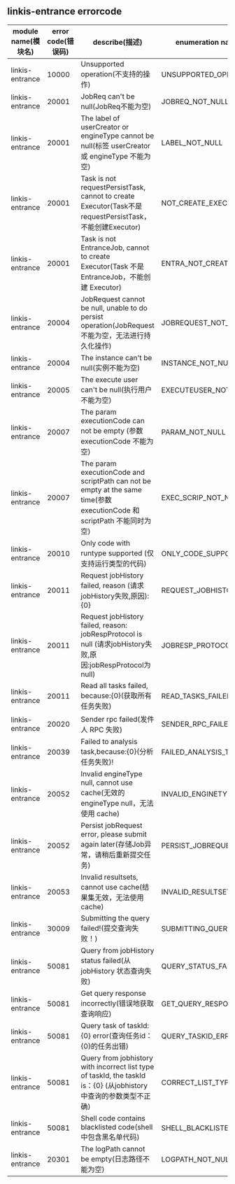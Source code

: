 ## linkis-entrance  errorcode

| module name(模块名) | error code(错误码)  | describe(描述) |enumeration name(枚举)| Exception Class(类名)|
| -------- | -------- | ----- |-----|-----|
|linkis-entrance |10000|Unsupported operation(不支持的操作)|UNSUPPORTED_OPERATION|EntranceErrorCodeSummary|
|linkis-entrance |20001|JobReq can't be null(JobReq不能为空)|JOBREQ_NOT_NULL|EntranceErrorCodeSummary|
|linkis-entrance |20001|The label of userCreator or engineType cannot be null(标签 userCreator 或 engineType 不能为空)|LABEL_NOT_NULL|EntranceErrorCodeSummary|
|linkis-entrance |20001|Task is not requestPersistTask, cannot to create Executor(Task不是requestPersistTask，不能创建Executor)|NOT_CREATE_EXECUTOR|EntranceErrorCodeSummary|
|linkis-entrance |20001|Task is not EntranceJob, cannot to create Executor(Task 不是 EntranceJob，不能创建 Executor)|ENTRA_NOT_CREATE_EXECUTOR|EntranceErrorCodeSummary|
|linkis-entrance |20004|JobRequest cannot be null, unable to do persist operation(JobRequest 不能为空，无法进行持久化操作)|JOBREQUEST_NOT_NULL|EntranceErrorCodeSummary|
|linkis-entrance |20004|The instance can't be null(实例不能为空)|INSTANCE_NOT_NULL|EntranceErrorCodeSummary|
|linkis-entrance |20005|The execute user can't be null(执行用户不能为空)|EXECUTEUSER_NOT_NULL|EntranceErrorCodeSummary|
|linkis-entrance |20007|The param executionCode can not be empty (参数 executionCode 不能为空)|PARAM_NOT_NULL|EntranceErrorCodeSummary|
|linkis-entrance |20007|The param executionCode and scriptPath can not be empty at the same time(参数 executionCode 和 scriptPath 不能同时为空)|EXEC_SCRIP_NOT_NULL|EntranceErrorCodeSummary|
|linkis-entrance |20010|Only code with runtype supported (仅支持运行类型的代码)|ONLY_CODE_SUPPORTED|EntranceErrorCodeSummary|
|linkis-entrance |20011|Request jobHistory failed, reason (请求jobHistory失败,原因):{0}|REQUEST_JOBHISTORY_FAILED|EntranceErrorCodeSummary|
|linkis-entrance |20011|Request jobHistory failed, reason: jobRespProtocol is null (请求jobHistory失败,原因:jobRespProtocol为null)|JOBRESP_PROTOCOL_NULL|EntranceErrorCodeSummary|
|linkis-entrance |20011|Read all tasks failed, because:{0}(获取所有任务失败)|READ_TASKS_FAILED|EntranceErrorCodeSummary|
|linkis-entrance |20020|Sender rpc failed(发件人 RPC 失败)|SENDER_RPC_FAILED|EntranceErrorCodeSummary|
|linkis-entrance |20039|Failed to analysis task,because:{0}(分析任务失败)!|FAILED_ANALYSIS_TASK|EntranceErrorCodeSummary|
|linkis-entrance |20052|Invalid engineType null, cannot use cache(无效的 engineType null，无法使用 cache)|INVALID_ENGINETYPE_NULL|EntranceErrorCodeSummary|
|linkis-entrance |20052|Persist jobRequest error, please submit again later(存储Job异常，请稍后重新提交任务)|PERSIST_JOBREQUEST_ERROR|EntranceErrorCodeSummary|
|linkis-entrance |20053|Invalid resultsets, cannot use cache(结果集无效，无法使用 cache)|INVALID_RESULTSETS|EntranceErrorCodeSummary|
|linkis-entrance |30009|Submitting the query failed!(提交查询失败！)|SUBMITTING_QUERY_FAILED|EntranceErrorCodeSummary|
|linkis-entrance |50081|Query from jobHistory status failed(从 jobHistory 状态查询失败)|QUERY_STATUS_FAILED|EntranceErrorCodeSummary|
|linkis-entrance |50081|Get query response incorrectly(错误地获取查询响应)|GET_QUERY_RESPONSE|EntranceErrorCodeSummary|
|linkis-entrance |50081|Query task of taskId:{0} error(查询任务id：{0}的任务出错)|QUERY_TASKID_ERROR|EntranceErrorCodeSummary|
|linkis-entrance |50081|Query from jobhistory with incorrect list type of taskId, the taskId is：{0} (从jobhistory 中查询的参数类型不正确)|CORRECT_LIST_TYPR|EntranceErrorCodeSummary|
|linkis-entrance |50081|Shell code contains blacklisted code(shell中包含黑名单代码)|SHELL_BLACKLISTED_CODE|EntranceErrorCodeSummary|
|linkis-entrance |20301|The logPath cannot be empty(日志路径不能为空)|LOGPATH_NOT_NULL|EntranceErrorCodeSummary|




